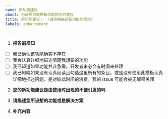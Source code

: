 ```yaml
---
name: 新功能建议
about: 为该项目提供新功能相关的建议
title: 新功能建议： （请简略描述新功能的需求）
labels: enhancement

---
```


1. **报告前须知**

- [ ] 我已确认该功能确实不存在
- [ ] 我会认真详细地描述清楚我想要的功能
- [ ] 我已知道如果功能并非急需，开发者未必会有时间来处理
- [ ] 我已知晓如果没有认真阅读且勾选这里所有的条目，或是没有使用此模板认真详细地描述问题，是对彼此时间的浪费，我的 issue 可能会被无解释关闭

2. **您的新功能建议是由使用时出现的不便引发的吗**
<!-- 如果是的话，您可在此给出一个大致的描述 -->

3. **请描述您所设想的功能或是解决方案**
<!-- 例如，支持读写配置文件 -->

4. **补充内容**
<!-- 如果有什么需要补充的内容的话，可以一并附在这里 -->
